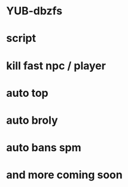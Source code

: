 # YUB-dbzfs
# script
# kill fast npc / player
# auto top
# auto broly
# auto bans spm
# and more coming soon
